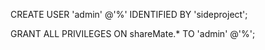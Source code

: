 CREATE USER 'admin' @'%' IDENTIFIED BY 'sideproject';

GRANT ALL PRIVILEGES ON shareMate.\* TO 'admin' @'%';

